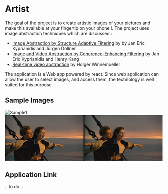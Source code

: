 
# Artist

The goal of the project is to create artistic images of your pictures and make this available at your fingertip on your phone !. The project uses image abstraction techniques which are discussed :

- [Image Abstraction by Structure Adaptive Filtering](https://www.kyprianidis.com/p/tpcg2008/)  by by Jan Eric Kyprianidis and Jürgen Döllner
- [Image and Video Abstraction by Coherence-Enhancing Filtering](https://www.kyprianidis.com/p/eg2011/jkyprian-eg2011.pdf) by Jan Eric Kyprianidis and  Henry Kang
- [Real-time video abstraction](https://www.researchgate.net/publication/220184181_Real-time_video_abstraction/link/568c559508ae71d5cd04d615/download) by Holger Winnemoeller

The application is a Web app powered by react. Since web application can allow the user to select images, and access them, the technology is well suited  for this purpose.

## Sample Images
![Sample1](docs/Sample1.png)
![Sample2](docs/Sample2.png)

## Application Link
.. to do...